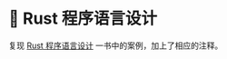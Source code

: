 # 🦀️ Rust 程序语言设计

复现 [Rust 程序语言设计](https://kaisery.github.io/trpl-zh-cn/title-page.html) 一书中的案例，加上了相应的注释。

